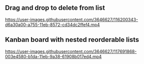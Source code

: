 ## Drag and drop to delete from list

https://user-images.githubusercontent.com/3646627/116200343-d6a30a00-a755-11eb-8572-cd34dc2ffef4.mp4

## Kanban board with nested reorderable lists

https://user-images.githubusercontent.com/3646627/117691868-003e4580-b1da-11eb-9a38-61908b017ed4.mp4
